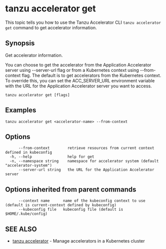 # tanzu accelerator get

This topic tells you how to use the Tanzu Accelerator CLI `tanzu accelerator get`
command to get accelerator information.

## Synopsis

Get accelerator information.

You can choose to get the accelerator from the Application Accelerator server using --server-url flag
or from a Kubernetes context using --from-context flag. The default is to get accelerators from the
Kubernetes context. To override this, you can set the ACC_SERVER_URL environment variable with the URL for
the Application Accelerator server you want to access.

```console
tanzu accelerator get [flags]
```

## Examples

```console
tanzu accelerator get <accelerator-name> --from-context
```

## Options

```console
      --from-context        retrieve resources from current context defined in kubeconfig
  -h, --help                help for get
  -n, --namespace string    namespace for accelerator system (default "accelerator-system")
      --server-url string   the URL for the Application Accelerator server
```

## Options inherited from parent commands

```console
      --context name      name of the kubeconfig context to use (default is current-context defined by kubeconfig)
      --kubeconfig file   kubeconfig file (default is $HOME/.kube/config)
```

## SEE ALSO

* [tanzu accelerator](tanzu_accelerator.md)	 - Manage accelerators in a Kubernetes cluster
